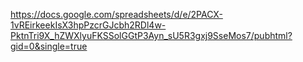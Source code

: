 https://docs.google.com/spreadsheets/d/e/2PACX-1vREirkeekIsX3hpPzcrGJcbh2RDl4w-PktnTri9X_hZWXlyuFKSSolGGtP3Ayn_sU5R3gxj9SseMos7/pubhtml?gid=0&single=true
